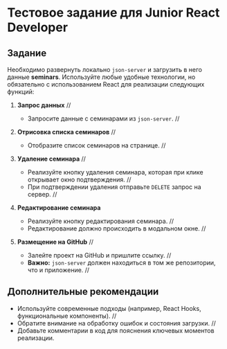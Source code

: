 # Тестовое задание для Junior React Developer

## Задание

Необходимо развернуть локально `json-server` и загрузить в него данные **seminars**. Используйте любые удобные технологии, но обязательно с использованием React для реализации следующих функций:

1. **Запрос данных** //

   - Запросите данные с семинарами из `json-server`. //

2. **Отрисовка списка семинаров** //

   - Отобразите список семинаров на странице. //

3. **Удаление семинара** //

   - Реализуйте кнопку удаления семинара, которая при клике открывает окно подтверждения. //
   - При подтверждении удаления отправьте `DELETE` запрос на сервер. //

4. **Редактирование семинара**

   - Реализуйте кнопку редактирования семинара. //
   - Редактирование должно происходить в модальном окне. //

5. **Размещение на GitHub** //
   - Залейте проект на GitHub и пришлите ссылку. //
   - **Важно:** `json-server` должен находиться в том же репозитории, что и приложение. //

## Дополнительные рекомендации

- Используйте современные подходы (например, React Hooks, функциональные компоненты). //
- Обратите внимание на обработку ошибок и состояния загрузки. //
- Добавьте комментарии в код для пояснения ключевых моментов реализации.
